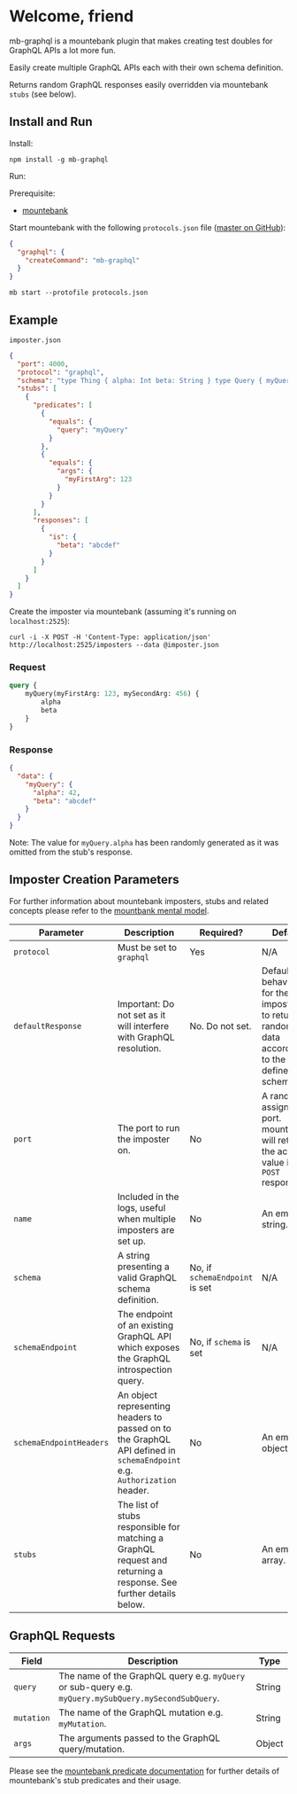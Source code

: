 # Welcome, friend

mb-graphql is a mountebank plugin that makes creating test doubles for GraphQL APIs a lot more fun.

Easily create multiple GraphQL APIs each with their own schema definition.

Returns random GraphQL responses easily overridden via mountebank `stubs` (see below).

## Install and Run

Install:

    npm install -g mb-graphql

Run:

Prerequisite:

* [mountebank](https://www.mbtest.org)

Start mountebank with the following `protocols.json` file ([master on GitHub](https://github.com/bashj79/mb-graphql/blob/master/protocols.json)):

```json
{
  "graphql": {
    "createCommand": "mb-graphql"
  }
}
```

```
mb start --protofile protocols.json
```

## Example

`imposter.json`

```json
{
  "port": 4000,
  "protocol": "graphql",
  "schema": "type Thing { alpha: Int beta: String } type Query { myQuery(myFirstArg: Int, mySecondArg: Int): Thing }",
  "stubs": [
    {
      "predicates": [
        {
          "equals": {
            "query": "myQuery"
          }
        },
        {
          "equals": {
            "args": {
              "myFirstArg": 123
            }
          }
        }
      ],
      "responses": [
        {
          "is": {
            "beta": "abcdef"
          }
        }
      ]
    }
  ]
}
```

Create the imposter via mountebank (assuming it's running on `localhost:2525`):

```
curl -i -X POST -H 'Content-Type: application/json' http://localhost:2525/imposters --data @imposter.json
```

### Request

```graphql
query {
    myQuery(myFirstArg: 123, mySecondArg: 456) {
        alpha
        beta
    }
}
```

### Response

```json
{
  "data": {
    "myQuery": {
      "alpha": 42,
      "beta": "abcdef"
    }
  }
}
```
Note: The value for `myQuery.alpha` has been randomly generated as it was omitted from the stub's response.

## Imposter Creation Parameters

For further information about mountebank imposters, stubs and related concepts please refer to
the [mountbank mental model](http://www.mbtest.org/docs/mentalModel).

| Parameter               | Description                                                                                                             | Required?                      | Default                                                                                      |
|-------------------------|-------------------------------------------------------------------------------------------------------------------------|--------------------------------|----------------------------------------------------------------------------------------------|
| `protocol`              | Must be set to `graphql`                                                                                                | Yes                            | N/A                                                                                          |                                                                                     
| `defaultResponse`       | Important: Do not set as it will interfere with GraphQL resolution.                                                     | No. Do not set.                | Default behaviour for the imposter is to return random data according to the defined schema. |
| `port`                  | The port to run the imposter on.                                                                                        | No                             | A randomly assigned port. mountebank will return the actual value in the `POST` response.    |                                                                                     
| `name`                  | Included in the logs, useful when multiple imposters are set up.                                                        | No                             | An empty string.                                                                             |
| `schema`                | A string presenting a valid GraphQL schema definition.                                                                  | No, if `schemaEndpoint` is set | N/A                                                                                          |      
| `schemaEndpoint`        | The endpoint of an existing GraphQL API which exposes the GraphQL introspection query.                                  | No, if `schema` is set         | N/A                                                                                          |  
| `schemaEndpointHeaders` | An object representing headers to passed on to the GraphQL API defined in `schemaEndpoint` e.g. `Authorization` header. | No                             | An empty object.                                                                             |
| `stubs`                 | The list of stubs responsible for matching a GraphQL request and returning a response. See further details below.       | No                             | An empty array.                                                                              |

## GraphQL Requests

| Field      | Description                                                                                           | Type   |
|------------|-------------------------------------------------------------------------------------------------------|--------|
| `query`    | The name of the GraphQL query e.g. `myQuery` or sub-query e.g. `myQuery.mySubQuery.mySecondSubQuery`. | String |
| `mutation` | The name of the GraphQL mutation e.g. `myMutation`.                                                   | String |
| `args`     | The arguments passed to the GraphQL query/mutation.                                                   | Object |

Please see the [mountebank predicate documentation](http://www.mbtest.org/docs/api/predicates) for further details of
mountebank's stub predicates and their usage.
